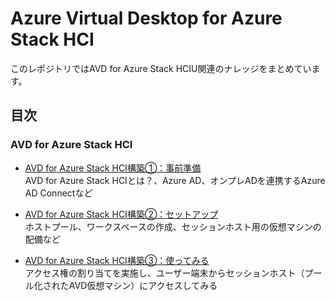 # Azure Virtual Desktop for Azure Stack HCI
このレポジトリではAVD for Azure Stack HCIU関連のナレッジをまとめています。

## 目次
### AVD for Azure Stack HCI
- [AVD for Azure Stack HCI構築①：事前準備](installation01)  
AVD for Azure Stack HCIとは？、Azure AD、オンプレADを連携するAzure AD Connectなど

- [AVD for Azure Stack HCI構築②：セットアップ](installation02)  
ホストプール、ワークスペースの作成、セッションホスト用の仮想マシンの配備など

- [AVD for Azure Stack HCI構築③：使ってみる](installation03)  
アクセス権の割り当てを実施し、ユーザー端末からセッションホスト（プール化されたAVD仮想マシン）にアクセスしてみる

